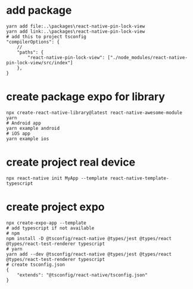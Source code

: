 # add package
    yarn add file:..\packages\react-native-pin-lock-view
    yarn add link:..\packages\react-native-pin-lock-view
    # add this to project tsconfig
    "compilerOptions": {
        //
        "paths": {
            "react-native-pin-lock-view": ["./node_modules/react-native-pin-lock-view/src/index"]
        },
    }

# create package expo for library
    npx create-react-native-library@latest react-native-awesome-module
    yarn
    # Android app
    yarn example android
    # iOS app
    yarn example ios

# create project real device
    npx react-native init MyApp --template react-native-template-typescript

# create project expo
    npx create-expo-app --template  
    # add typescript if not available
    # npm
    npm install -D @tsconfig/react-native @types/jest @types/react @types/react-test-renderer typescript
    # yarn
    yarn add --dev @tsconfig/react-native @types/jest @types/react @types/react-test-renderer typescript
    # create tsconfig.json
    {
        "extends": "@tsconfig/react-native/tsconfig.json"
    }